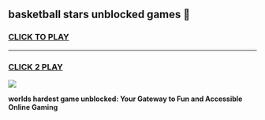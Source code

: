 
## basketball stars unblocked games 👋
<h3>
<a href="https://premium.freeplayer.one?title=basketball_stars_unblocked_games&ref=13F">CLICK TO PLAY</a></h3>
<hr>

<h3>
<a href="https://premium.freeplayer.one?title=basketball_stars_unblocked_games&ref=13F">CLICK 2 PLAY</a>
  
</h3>

<a href="https://premium.freeplayer.one?title=basketball_stars_unblocked_games&ref=12F/"><img src="https://clearcache.store/games.png"></a>


**worlds hardest game unblocked: Your Gateway to Fun and Accessible Online Gaming**

